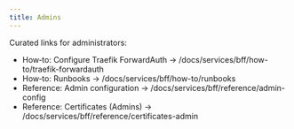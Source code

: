 ```yaml
---
title: Admins
---
```


Curated links for administrators:

- How‑to: Configure Traefik ForwardAuth → /docs/services/bff/how-to/traefik-forwardauth
- How‑to: Runbooks → /docs/services/bff/how-to/runbooks
- Reference: Admin configuration → /docs/services/bff/reference/admin-config
- Reference: Certificates (Admins) → /docs/services/bff/reference/certificates-admin

